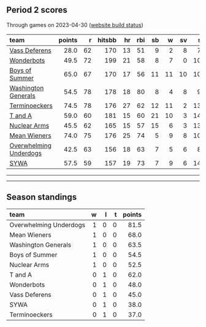 

## Period 2 scores

Through games on 2023-04-30 ([website build status](https://github.com/brian-bot/pl-site/actions))


|team                   | points|  r| hitsbb| hr| rbi| sb|  w| sv|  so|   era|  whip|
|:----------------------|------:|--:|------:|--:|---:|--:|--:|--:|---:|-----:|-----:|
|[Vass Deferens](./vassdeferens)|   28.0| 62|    170| 13|  51|  9|  2|  8|  72| 6.386| 1.668|
|[Wonderbots](./wonderbots)|   49.5| 72|    199| 21|  58|  8|  7|  0| 100| 5.154| 1.299|
|[Boys of Summer](./boysofsummer)|   65.0| 67|    170| 17|  56| 11| 11| 10| 104| 2.740| 1.084|
|[Washington Generals](./washingtongenerals)|   54.5| 78|    178| 18|  80|  8|  4|  8|  92| 6.127| 1.408|
|[Terminoeckers](./terminoeckers)|   74.5| 78|    176| 27|  62| 12| 11|  2| 139| 3.742| 1.027|
|[T and A](./tanda)     |   59.0| 60|    181| 15|  60| 21| 10|  3| 143| 4.323| 1.283|
|[Nuclear Arms](./nucleararms)|   45.5| 62|    165| 15|  57| 15|  6|  3| 138| 5.143| 1.252|
|[Mean Wieners](./meanwieners)|   74.0| 75|    176| 25|  74|  5|  9|  8| 105| 2.004| 0.848|
|[Overwhelming Underdogs](./overwhelmingunderdogs)|   42.5| 63|    156| 18|  63|  7|  5|  6|  88| 3.682| 1.290|
|[SYWA](./sywa)         |   57.5| 59|    157| 19|  73|  7|  9|  6| 146| 2.991| 1.159|

* * *
* * *

## Season standings


|team                   |  w|  l|  t| points|
|:----------------------|--:|--:|--:|------:|
|Overwhelming Underdogs |  1|  0|  0|   81.5|
|Mean Wieners           |  1|  0|  0|   68.0|
|Washington Generals    |  1|  0|  0|   63.5|
|Boys of Summer         |  1|  0|  0|   54.5|
|Nuclear Arms           |  1|  0|  0|   52.5|
|T and A                |  0|  1|  0|   62.0|
|Wonderbots             |  0|  1|  0|   48.0|
|Vass Deferens          |  0|  1|  0|   45.0|
|SYWA                   |  0|  1|  0|   38.0|
|Terminoeckers          |  0|  1|  0|   37.0|


